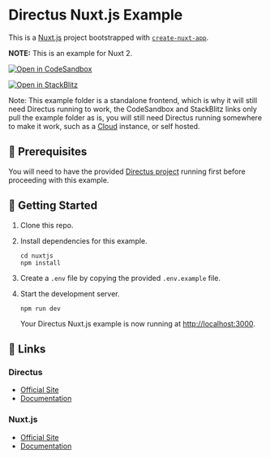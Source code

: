 # Directus Nuxt.js Example

This is a [Nuxt.js](https://nuxtjs.org) project bootstrapped with [`create-nuxt-app`](https://github.com/nuxt/create-nuxt-app).

**NOTE:** This is an example for Nuxt 2.

[![Open in CodeSandbox](https://codesandbox.io/static/img/play-codesandbox.svg)](https://codesandbox.io/s/github/directus/examples/tree/main/nuxtjs)

[![Open in StackBlitz](https://developer.stackblitz.com/img/open_in_stackblitz.svg)](https://stackblitz.com/github/directus/examples/tree/main/nuxtjs)

Note: This example folder is a standalone frontend, which is why it will still need Directus running to work, the CodeSandbox and StackBlitz links only pull the example folder as is, you will still need Directus running somewhere to make it work, such as a [Cloud](https://directus.cloud/) instance, or self hosted.
## 📌 Prerequisites

You will need to have the provided [Directus project](../directus) running first before proceeding with this example.

## 🚀 Getting Started

1. Clone this repo.

2. Install dependencies for this example.

   ```shell
   cd nuxtjs
   npm install
   ```

3. Create a `.env` file by copying the provided `.env.example` file.

4. Start the development server.

   ```shell
   npm run dev
   ```

   Your Directus Nuxt.js example is now running at <http://localhost:3000>.

## 🔗 Links

### Directus

- [Official Site](https://directus.io)
- [Documentation](https://docs.directus.io)

### Nuxt.js

- [Official Site](https://nuxtjs.org)
- [Documentation](https://nuxtjs.org/docs)
